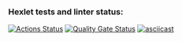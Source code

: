 ### Hexlet tests and linter status:
[![Actions Status](https://github.com/yamkin29/frontend-project-44/actions/workflows/hexlet-check.yml/badge.svg)](https://github.com/yamkin29/frontend-project-44/actions)
[![Quality Gate Status](https://sonarcloud.io/api/project_badges/measure?project=yamkin29_frontend-project-44&metric=alert_status)](https://sonarcloud.io/summary/new_code?id=yamkin29_frontend-project-44)
[![asciicast](https://asciinema.org/a/q2c29hIQ201TQLGzfx5qorEC8.svg)](https://asciinema.org/a/q2c29hIQ201TQLGzfx5qorEC8)
